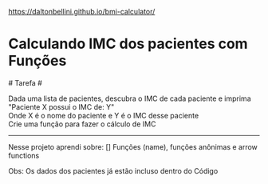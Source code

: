 https://daltonbellini.github.io/bmi-calculator/

<h1>Calculando IMC dos pacientes com Funções</h1>
<p> 
  <p> # Tarefa # </p>
Dada uma lista de pacientes, descubra o IMC de cada paciente e imprima<br>
  "Paciente X possui o IMC de: Y"<br>
  Onde X é o nome do paciente e Y é o IMC desse paciente<br>
  Crie uma função para fazer o cálculo de IMC<br>
  </p
<br><hr>
<p>Nesse projeto aprendi sobre:
[] Funções (name), funções anônimas e arrow functions</ p
<br>
  <p>Obs: Os dados dos pacientes já estão incluso dentro do Código</p
